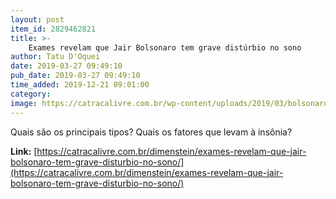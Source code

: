 ```yaml
---
layout: post
item_id: 2829462821
title: >-
    Exames revelam que Jair Bolsonaro tem grave distúrbio no sono
author: Tatu D'Oquei
date: 2019-03-27 09:49:10
pub_date: 2019-03-27 09:49:10
time_added: 2019-12-21 09:01:00
category: 
image: https://catracalivre.com.br/wp-content/uploads/2019/03/bolsonaro-dormindo-1.jpg
---
```


Quais são os principais tipos? Quais os fatores que levam à insônia?

**Link:** [https://catracalivre.com.br/dimenstein/exames-revelam-que-jair-bolsonaro-tem-grave-disturbio-no-sono/](https://catracalivre.com.br/dimenstein/exames-revelam-que-jair-bolsonaro-tem-grave-disturbio-no-sono/)

